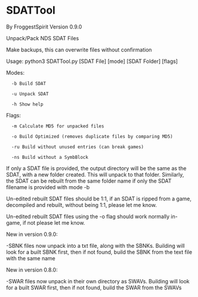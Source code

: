 # SDATTool
By FroggestSpirit Version 0.9.0

Unpack/Pack NDS SDAT Files

Make backups, this can overwrite files without confirmation

Usage: python3 SDATTool.py [SDAT File] [mode] [SDAT Folder] [flags]

Modes: 

      -b Build SDAT

      -u Unpack SDAT
      
      -h Show help

Flags:

      -m Calculate MD5 for unpacked files
      
      -o Build Optimized (removes duplicate files by comparing MD5)
      
      -ru Build without unused entries (can break games)
      
      -ns Build without a SymbBlock
      
If only a SDAT file is provided, the output directory will be the same as the SDAT, with a new folder created. This will unpack to that folder. Similarly, the SDAT can be rebuilt from the same folder name if only the SDAT filename is provided with mode -b

Un-edited rebuilt SDAT files should be 1:1, if an SDAT is ripped from a game, decompiled and rebuilt, without being 1:1, please let me know.

Un-edited rebuilt SDAT files using the -o flag should work normally in-game, if not please let me know.


New in version 0.9.0:

-SBNK files now unpack into a txt file, along with the SBNKs. Building will look for a built SBNK first, then if not found, build the SBNK from the text file with the same name

New in version 0.8.0:

-SWAR files now unpack in their own directory as SWAVs. Building will look for a built SWAR first, then if not found, build the SWAR from the SWAVs

